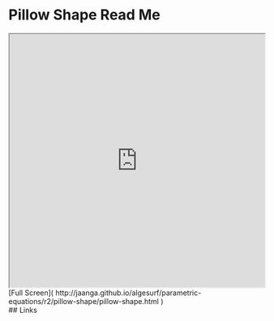 Pillow Shape Read Me
===

<iframe src='http://jaanga.github.io/algesurf/parametric-equations/r2/pillow-shape/pillow-shape.html' width=100% height=500px >
There is an `iframe` here. It is not visible when viewed on github.com/algesurf. To view, please see 'Project Links' below.
</iframe>
[Full Screen]( http://jaanga.github.io/algesurf/parametric-equations/r2/pillow-shape/pillow-shape.html )
<br>
## Links 
<http://www.3d-meier.de/tut3/Seite46.html>  
